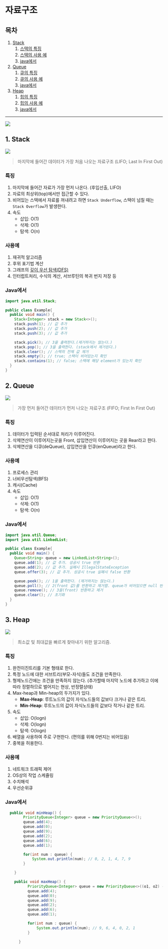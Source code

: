 # 자료구조
## 목차
1. [Stack](https://github.com/HK-An/today_i_learned/blob/main/01_COMPUTER_SCIENCE/01_data_structure.md#1-stack)
    1. [스택의 특징](https://github.com/HK-An/today_i_learned/blob/main/01_COMPUTER_SCIENCE/01_data_structure.md#%ED%8A%B9%EC%A7%95)
    2. [스택의 사용 예](https://github.com/HK-An/today_i_learned/blob/main/01_COMPUTER_SCIENCE/01_data_structure.md#%EC%82%AC%EC%9A%A9%EC%98%88)
    3. [java에서](https://github.com/HK-An/today_i_learned/blob/main/01_COMPUTER_SCIENCE/01_data_structure.md#java%EC%97%90%EC%84%9C)
2. [Queue](https://github.com/HK-An/today_i_learned/blob/main/01_COMPUTER_SCIENCE/01_data_structure.md#2-queue)
    1. [큐의 특징](https://github.com/HK-An/today_i_learned/blob/main/01_COMPUTER_SCIENCE/01_data_structure.md#%ED%8A%B9%EC%A7%95-1)
    2. [큐의 사용 예](https://github.com/HK-An/today_i_learned/blob/main/01_COMPUTER_SCIENCE/01_data_structure.md#%EC%82%AC%EC%9A%A9%EC%98%88-1)
    3. [java에서](https://github.com/HK-An/today_i_learned/blob/main/01_COMPUTER_SCIENCE/01_data_structure.md#java%EC%97%90%EC%84%9C-1)
3. [Heap](https://github.com/HK-An/today_i_learned/blob/main/01_COMPUTER_SCIENCE/01_data_structure.md#3-heap)
    1. [힙의 특징](https://github.com/HK-An/today_i_learned/blob/main/01_COMPUTER_SCIENCE/01_data_structure.md#특징-2)
    2. [힙의 사용 예](https://github.com/HK-An/today_i_learned/blob/main/01_COMPUTER_SCIENCE/01_data_structure.md#%EC%82%AC%EC%9A%A9%EC%98%88-2)
    3. [java에서](https://github.com/HK-An/today_i_learned/blob/main/01_COMPUTER_SCIENCE/01_data_structure.md#java%EC%97%90%EC%84%9C-2)

<hr />

<img src="https://github.com/HK-An/today_i_learned/blob/main/00_IMGS/01_COMPUTER_SCIENCE/time_complexity.png">

## 1. Stack
<img src="https://github.com/HK-An/today_i_learned/blob/main/00_IMGS/01_COMPUTER_SCIENCE/stack.png">

> 마지막에 들어간 데이터가 가장 처음 나오는 자료구조 (LIFO; Last In First Out)
### 특징
1. 마지막에 들어간 자료가 가장 먼저 나온다. (후입선출, LIFO)
2. 자료의 최상위(top)에서만 접근할 수 있다.
3. 비어있는 스택에서 자료를 꺼내려고 하면 `Stack Underflow`, 스택이 넘칠 때는 `Stack Overflow`가 발생한다.
4. 속도
    - 삽입: O(1)
    - 삭제: O(1)
    - 탐색: O(n)

### 사용예
1. 재귀적 알고리즘
2. 후위 표기법 계산
3. 그래프의 [깊이 우선 탐색(DFS)](https://github.com/HK-An/today_i_learned/blob/main/04_ALGORITHM/DFS/definition.md)
4. 인터럽트처리, 수식의 계산, 서브루틴의 복귀 번지 저장 등

### Java에서
```java
import java.util.Stack;

public class Example{
  public void main() {
    Stack<Integer> stack = new Stack<>();
    stack.push(1); // 값 추가
    stack.push(2); // 값 추가
    stack.push(3); // 값 추가

    stack.pick(); // 3을 출력한다.(제거하지는 않는다.)
    stack.pop(); // 3을 출력한다. (stack에서 제거된다.)
    stack.clear(); // 스택의 전체 값 제거
    stack.empty(); // true; 스택이 비어있는지 확인
    stack.contains(1); // false; 스택에 해당 element가 있는지 확인
  }
}
```

## 2. Queue
<img src="https://github.com/HK-An/today_i_learned/blob/main/00_IMGS/01_COMPUTER_SCIENCE/queue.png">

> 가장 먼저 들어간 데이터가 먼저 나오는 자료구조 (FIFO; First In First Out)
### 특징
1. 데이터가 입력된 순서대로 처리가 이루어진다.  
2. 삭제연산이 이루어지는곳을 Front, 삽입연산이 이루어지는 곳을 Rear라고 한다.
3. 삭제연산을 디큐(deQueue), 삽입연산을 인큐(enQueue)라고 한다.

### 사용예
1. 프로세스 관리
2. 너비우선탐색(BFS)
3. 캐시(Cache)
4. 속도
    - 삽입: O(1)
    - 삭제: O(1)
    - 탐색: O(n)

### Java에서
```java
import java.util.Queue;
import java.util.LinkedList;

public class Example{
  public void main() {
    Queue<String> queue = new LinkedList<String>();
    queue.add(1); // 값 추가. 성공시 true 반환
    queue.add(2); // 값 추가. 실패시 IllegalStateException
    queue.offer(3); // 값 추가. 성공시 true 실패시 false 반환

    queue.peek(); // 1을 출력한다. (제거하지는 않는다.)
    queue.poll(); // 2(front 값)를 반환하고 제거함. queue가 비어있으면 null 반환
    queue.remove(); // 3을(front) 반환하고 제거
    queue.clear(); // 초기화
  }
}
```

## 3. Heap
<img src="https://github.com/HK-An/today_i_learned/blob/main/00_IMGS/01_COMPUTER_SCIENCE/heap.png">

> 최소값 및 최대값을 빠르게 찾아내기 위한 알고리즘.

### 특징
1. 완전이진트리를 기본 형태로 한다.
2. 특정 노드에 대한 서브트리(부모-자식)들도 조건을 만족한다.
3. 형제노드간에는 조건을 만족하지 않는다. (추가할때 마지막 노드에 추가하고 이에 따라 정렬하므로 벌어지는 현상, 반정렬상태)
4. Max-heap과 Min-heap의 두가지가 있다.
    - **Max-Heap**: 루트노드의 값이 자식노드들의 값보다 크거나 같은 트리.
    - **Min-Heap**: 루트노드의 값이 자식노드들의 값보다 작거나 같은 트리.
5. 속도
    - 삽입: O(logn)
    - 삭제: O(logn)
    - 탐색: O(logn)
6. 배열을 사용하여 주로 구현한다. (편의를 위해 0번지는 비어있음)
7. 중복을 허용한다.

### 사용예
1. 네트워크 트래픽 제어
2. OS상의 작업 스케쥴링
3. 수치해석
4. 우선순위큐

### Java에서
```java
  public void minHeap() {
        PriorityQueue<Integer> queue = new PriorityQueue<>();
        queue.add(4);
        queue.add(0);
        queue.add(9);
        queue.add(2);
        queue.add(6);
        queue.add(1);

        for(int num : queue) {
            System.out.println(num); // 0, 2, 1, 4, 7, 9
        }

    }

    public void maxHeap() {
          PriorityQueue<Integer> queue = new PriorityQueue<>((o1, o2) -> Integer.compare(o2, o1));
          queue.add(4);
          queue.add(0);
          queue.add(9);
          queue.add(2);
          queue.add(6);
          queue.add(1);

          for(int num : queue) {
              System.out.println(num); // 9, 6, 4, 0, 2, 1
          }

      }
```
